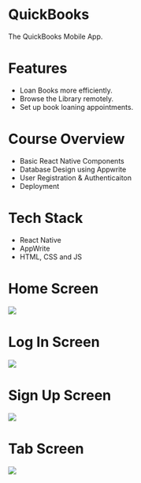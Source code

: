 # QuickBooks
The QuickBooks Mobile App.

# Features
* Loan Books more efficiently.
* Browse the Library remotely.
* Set up book loaning appointments.

# Course Overview
* Basic React Native Components
* Database Design using Appwrite
* User Registration & Authenticaiton
* Deployment

# Tech Stack
* React Native
* AppWrite
* HTML, CSS and JS

# Home Screen
<img src="assets/images/onboard.jpg">  

# Log In Screen
<img src="assets/images/login.jpg">  

# Sign Up Screen
<img src="assets/images/signup.jpg">  

# Tab Screen
<img src="assets/images/tabs.jpg">  

